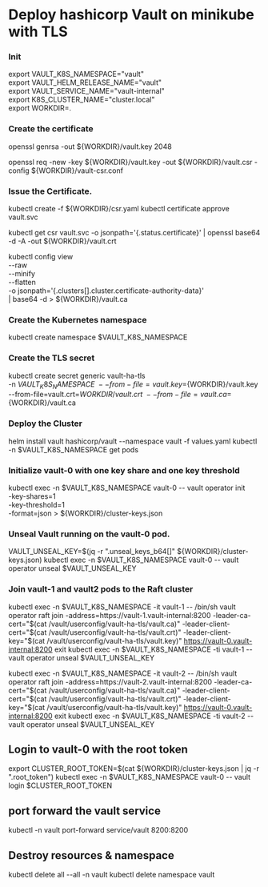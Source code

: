 # Deploy hashicorp Vault on minikube with TLS

### Init 
export VAULT_K8S_NAMESPACE="vault" \
export VAULT_HELM_RELEASE_NAME="vault" \
export VAULT_SERVICE_NAME="vault-internal" \
export K8S_CLUSTER_NAME="cluster.local" \
export WORKDIR=.

### Create the certificate

openssl genrsa -out ${WORKDIR}/vault.key 2048

openssl req -new -key ${WORKDIR}/vault.key -out ${WORKDIR}/vault.csr -config ${WORKDIR}/vault-csr.conf

### Issue the Certificate.

kubectl create -f ${WORKDIR}/csr.yaml
kubectl certificate approve vault.svc

kubectl get csr vault.svc -o jsonpath='{.status.certificate}' | openssl base64 -d -A -out ${WORKDIR}/vault.crt

kubectl config view \
--raw \
--minify \
--flatten \
-o jsonpath='{.clusters[].cluster.certificate-authority-data}' \
| base64 -d > ${WORKDIR}/vault.ca

### Create the Kubernetes namespace

kubectl create namespace $VAULT_K8S_NAMESPACE

### Create the TLS secret

kubectl create secret generic vault-ha-tls \
-n $VAULT_K8S_NAMESPACE \
--from-file=vault.key=${WORKDIR}/vault.key \
--from-file=vault.crt=${WORKDIR}/vault.crt \
--from-file=vault.ca=${WORKDIR}/vault.ca

### Deploy the Cluster

helm install vault hashicorp/vault --namespace vault -f values.yaml
kubectl -n $VAULT_K8S_NAMESPACE get pods

### Initialize vault-0 with one key share and one key threshold

kubectl exec -n $VAULT_K8S_NAMESPACE vault-0 -- vault operator init \
-key-shares=1 \
-key-threshold=1 \
-format=json > ${WORKDIR}/cluster-keys.json

### Unseal Vault running on the vault-0 pod.

VAULT_UNSEAL_KEY=$(jq -r ".unseal_keys_b64[]" ${WORKDIR}/cluster-keys.json)
kubectl exec -n $VAULT_K8S_NAMESPACE vault-0 -- vault operator unseal $VAULT_UNSEAL_KEY

### Join vault-1 and vault2 pods to the Raft cluster

kubectl exec -n $VAULT_K8S_NAMESPACE -it vault-1 -- /bin/sh
vault operator raft join -address=https://vault-1.vault-internal:8200 -leader-ca-cert="$(cat /vault/userconfig/vault-ha-tls/vault.ca)" -leader-client-cert="$(cat /vault/userconfig/vault-ha-tls/vault.crt)" -leader-client-key="$(cat /vault/userconfig/vault-ha-tls/vault.key)" https://vault-0.vault-internal:8200
exit
kubectl exec -n $VAULT_K8S_NAMESPACE -ti vault-1 -- vault operator unseal $VAULT_UNSEAL_KEY

kubectl exec -n $VAULT_K8S_NAMESPACE -it vault-2 -- /bin/sh
vault operator raft join -address=https://vault-2.vault-internal:8200 -leader-ca-cert="$(cat /vault/userconfig/vault-ha-tls/vault.ca)" -leader-client-cert="$(cat /vault/userconfig/vault-ha-tls/vault.crt)" -leader-client-key="$(cat /vault/userconfig/vault-ha-tls/vault.key)" https://vault-0.vault-internal:8200
exit
kubectl exec -n $VAULT_K8S_NAMESPACE -ti vault-2 -- vault operator unseal $VAULT_UNSEAL_KEY

## Login to vault-0 with the root token

export CLUSTER_ROOT_TOKEN=$(cat ${WORKDIR}/cluster-keys.json | jq -r ".root_token")
kubectl exec -n $VAULT_K8S_NAMESPACE vault-0 -- vault login $CLUSTER_ROOT_TOKEN

## port forward the vault service

kubectl -n vault port-forward service/vault 8200:8200

## Destroy resources & namespace

kubectl delete all --all -n vault
kubectl delete namespace  vault